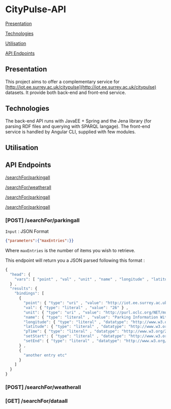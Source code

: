 
# CityPulse-API

[Presentation](#presentation)

[Technologies](#technologies)

[Utilisation](#utilisation)

[API Endpoints](#api-endpoints)


## Presentation

This project aims to offer a complementary service for [http://iot.ee.surrey.ac.uk/citypulse](http://iot.ee.surrey.ac.uk/citypulse) datasets.
It provide both back-end and front-end service.

## Technologies

The back-end API runs with JavaEE + Spring and the Jena library (for parsing RDF files and querying with SPARQL langage).
The front-end service is handled by Angular CLI, supplied with few modules.

## Utilisation

## API Endpoints


[/searchFor/parkingall](#/searchFor/parkingall)

[/searchFor/weatherall](#/searchFor/parkingall)

[/searchFor/parkingall](#/searchFor/parkingall)

[/searchFor/parkingall](#/searchFor/parkingall)

### [POST] /searchFor/parkingall

`Input` : JSON Format 
```json 
{"parameters":{"maxEntries":}} 
```
Where `maxEntries` is the number of items you wish to retrieve.

This endpoint will return you a JSON parsed following this format : 

```javascript
{
  "head": {
    "vars": [ "point" , "val" , "unit" , "name" , "longitude" , "latitude" , "pTime" , "setStart" , "setEnd" ]
  } ,
  "results": {
    "bindings": [
      {
        "point": { "type": "uri" , "value": "http://iot.ee.surrey.ac.uk/citypulse/datasets/parking/parkingDataStream#observations_point_8o3ld4h0ibof5pv4n6mjanv7g8" } ,
        "val": { "type": "literal" , "value": "26" } ,
        "unit": { "type": "uri" , "value": "http://purl.oclc.org/NET/muo/citypulse/unit/trafficvehicle-count" } ,
        "name": { "type": "literal" , "value": "Parking Information With ID 8o3ld4h0ibof5pv4n6mjanv7g8" } ,
        "longitude": { "type": "literal" , "datatype": "http://www.w3.org/2001/XMLSchema#decimal" , "value": "10.2049" } ,
        "latitude": { "type": "literal" , "datatype": "http://www.w3.org/2001/XMLSchema#decimal" , "value": "56.15679" } ,
        "pTime": { "type": "literal" , "datatype": "http://www.w3.org/2001/XMLSchema#dateTime" , "value": "2014-09-14T02:01:49" } ,
        "setStart": { "type": "literal" , "datatype": "http://www.w3.org/2001/XMLSchema#dateTime" , "value": "2014-10-01T00:00:00" } ,
        "setEnd": { "type": "literal" , "datatype": "http://www.w3.org/2001/XMLSchema#dateTime" , "value": "2014-11-13T23:59:59" }
      } ,
      {
        "another entry etc"
      }
    ]
  }
}
```

### [POST] /searchFor/weatherall

### [GET] /searchFor/dataall

